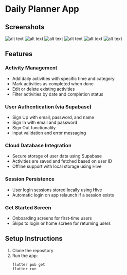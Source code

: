 # Daily Planner App
## Screenshots
![alt text](public/screenshots/get_started_screen.png)
![alt text](public/screenshots/login_screen.png)
![alt text](public/screenshots/signup_screen.png)
![alt text](public/screenshots/home_screen.png)
![alt text](public/screenshots/add_activity_form.png)
![alt text](public/screenshots/edit_activity_form.png)

## Features
### Activity Management
- Add daily activities with specific time and category
- Mark activities as completed when done
- Edit or delete existing activities
- Filter activities by date and completion status

### User Authentication (via Supabase)
- Sign Up with email, password, and name
- Sign In with email and password
- Sign Out functionality
- Input validation and error messaging

### Cloud Database Integration
- Secure storage of user data using Supabase
- Activities are saved and fetched based on user ID
- Offline support with local storage using Hive

### Session Persistence
- User login sessions stored locally using Hive
- Automatic login on app relaunch if a session exists

### Get Started Screen
- Onboarding screens for first-time users
- Skips to login or home screen for returning users

## Setup Instructions

1. Clone the repository
2. Run the app:
   ```
   flutter pub get
   flutter run
   ```
